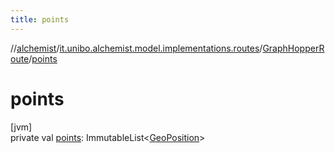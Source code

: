 ```yaml
---
title: points
---
```

//[alchemist](../../../index.html)/[it.unibo.alchemist.model.implementations.routes](../index.html)/[GraphHopperRoute](index.html)/[points](points.html)



# points



[jvm]\
private val [points](points.html): ImmutableList<[GeoPosition](../../it.unibo.alchemist.model.interfaces/-geo-position/index.html)>




